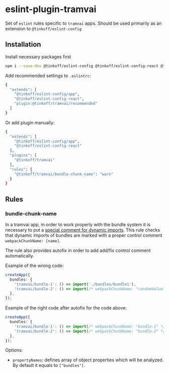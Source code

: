 # eslint-plugin-tramvai

Set of `eslint` rules specific to `tramvai` apps. Should be used primarily as an extension to `@tinkoff/eslint-config`

## Installation

Install necessary packages first

```bash
npm i --save-dev @tinkoff/eslint-config @tinkoff/eslint-config-react @tinkoff/eslint-plugin-tramvai
```

Add recommended settings to `.eslintrc`:

```bash
{
  "extends": [
    "@tinkoff/eslint-config/app",
    "@tinkoff/eslint-config-react",
    "plugin:@tinkoff/tramvai/recommended"
  ]
}
```

Or add plugin manually:

```bash
{
  "extends": [
    "@tinkoff/eslint-config/app",
    "@tinkoff/eslint-config-react"
  ],
  "plugins": [
    "@tinkoff/tramvai"
  ],
  "rules": {
    "@tinkoff/tramvai/bundle-chunk-name": "warn"
  }
}
```

## Rules

### bundle-chunk-name

In a tramvai app, in order to work properly with the bundle system it is necessary to put a [special comment for dynamic imports](https://tramvai.dev/docs/modules/render#%D0%BE%D1%81%D0%BE%D0%B1%D0%B5%D0%BD%D0%BD%D0%BE%D1%81%D1%82%D0%B8). This rule checks that dynamic imports of bundles are marked with a proper control comment `webpackChunkName: [name]`.

The rule also provides autofix in order to add add/fix control comment automatically.

Example of the wrong code:

```typescript
createApp({
  bundles: {
    'tramvai/bundle-1': () => import('./bundles/bundle1'),
    'tramvai/bundle-2': () => import(/* webpackChunkName: "randomValue" */ './bundles/bundle2'),
  },
});
```

Example of the right code after autofix for the code above:

```typescript
createApp({
  bundles: {
    'tramvai/bundle-1': () => import(/* webpackChunkName: "bundle-1" */ './bundles/bundle1'),
    'tramvai/bundle-2': () => import(/* webpackChunkName: "bundle-2" */ './bundles/bundle2'),
  },
});
```

Options:

- `propertyNames`: defines array of object properties which will be analyzed. By default it equals to `["bundles"]`.

